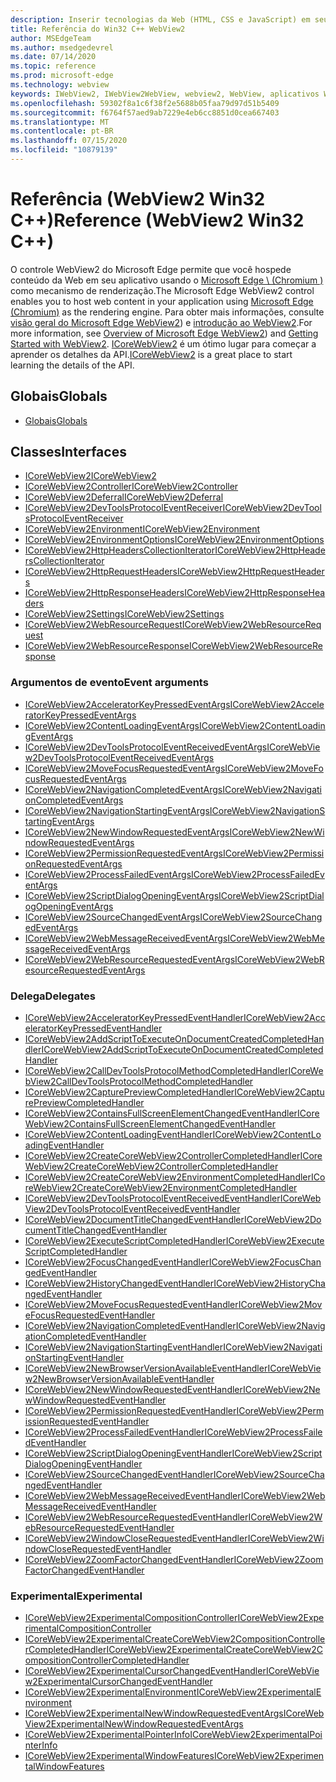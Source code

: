 ```yaml
---
description: Inserir tecnologias da Web (HTML, CSS e JavaScript) em seus aplicativos nativos com o controle WebView2 do Microsoft Edge
title: Referência do Win32 C++ WebView2
author: MSEdgeTeam
ms.author: msedgedevrel
ms.date: 07/14/2020
ms.topic: reference
ms.prod: microsoft-edge
ms.technology: webview
keywords: IWebView2, IWebView2WebView, webview2, WebView, aplicativos Win32, Win32, Edge, ICoreWebView2, ICoreWebView2Controller, controle do navegador, HTML Edge
ms.openlocfilehash: 59302f8a1c6f38f2e5688b05faa79d97d51b5409
ms.sourcegitcommit: f6764f57aed9ab7229e4eb6cc8851d0cea667403
ms.translationtype: MT
ms.contentlocale: pt-BR
ms.lasthandoff: 07/15/2020
ms.locfileid: "10879139"
---
```

# <span data-ttu-id="bd9e7-104">Referência (WebView2 Win32 C++)</span><span class="sxs-lookup"><span data-stu-id="bd9e7-104">Reference (WebView2 Win32 C++)</span></span>  

<span data-ttu-id="bd9e7-105">O controle WebView2 do Microsoft Edge permite que você hospede conteúdo da Web em seu aplicativo usando o [Microsoft Edge \ (Chromium \)](https://www.microsoftedgeinsider.com) como mecanismo de renderização.</span><span class="sxs-lookup"><span data-stu-id="bd9e7-105">The Microsoft Edge WebView2 control enables you to host web content in your application using [Microsoft Edge \(Chromium\)](https://www.microsoftedgeinsider.com) as the rendering engine.</span></span>  <span data-ttu-id="bd9e7-106">Para obter mais informações, consulte [visão geral do Microsoft Edge WebView2](../../index.md)) e [introdução ao WebView2](../../gettingstarted/win32.md).</span><span class="sxs-lookup"><span data-stu-id="bd9e7-106">For more information, see [Overview of Microsoft Edge WebView2](../../index.md)) and [Getting Started with WebView2](../../gettingstarted/win32.md).</span></span>  <span data-ttu-id="bd9e7-107">[ICoreWebView2](0-9-538/ICoreWebView2.md) é um ótimo lugar para começar a aprender os detalhes da API.</span><span class="sxs-lookup"><span data-stu-id="bd9e7-107">[ICoreWebView2](0-9-538/ICoreWebView2.md) is a great place to start learning the details of the API.</span></span>  

## <span data-ttu-id="bd9e7-108">Globais</span><span class="sxs-lookup"><span data-stu-id="bd9e7-108">Globals</span></span>  

*   [<span data-ttu-id="bd9e7-109">Globais</span><span class="sxs-lookup"><span data-stu-id="bd9e7-109">Globals</span></span>](0-9-538/webview2-idl.md)  

## <span data-ttu-id="bd9e7-110">Classes</span><span class="sxs-lookup"><span data-stu-id="bd9e7-110">Interfaces</span></span>  
*   [<span data-ttu-id="bd9e7-111">ICoreWebView2</span><span class="sxs-lookup"><span data-stu-id="bd9e7-111">ICoreWebView2</span></span>](0-9-538/icorewebview2.md)
*   [<span data-ttu-id="bd9e7-112">ICoreWebView2Controller</span><span class="sxs-lookup"><span data-stu-id="bd9e7-112">ICoreWebView2Controller</span></span>](0-9-538/icorewebview2controller.md)
*   [<span data-ttu-id="bd9e7-113">ICoreWebView2Deferral</span><span class="sxs-lookup"><span data-stu-id="bd9e7-113">ICoreWebView2Deferral</span></span>](0-9-538/icorewebview2deferral.md)
*   [<span data-ttu-id="bd9e7-114">ICoreWebView2DevToolsProtocolEventReceiver</span><span class="sxs-lookup"><span data-stu-id="bd9e7-114">ICoreWebView2DevToolsProtocolEventReceiver</span></span>](0-9-538/icorewebview2devtoolsprotocoleventreceiver.md)
*   [<span data-ttu-id="bd9e7-115">ICoreWebView2Environment</span><span class="sxs-lookup"><span data-stu-id="bd9e7-115">ICoreWebView2Environment</span></span>](0-9-538/icorewebview2environment.md)
*   [<span data-ttu-id="bd9e7-116">ICoreWebView2EnvironmentOptions</span><span class="sxs-lookup"><span data-stu-id="bd9e7-116">ICoreWebView2EnvironmentOptions</span></span>](0-9-538/icorewebview2environmentoptions.md)
*   [<span data-ttu-id="bd9e7-117">ICoreWebView2HttpHeadersCollectionIterator</span><span class="sxs-lookup"><span data-stu-id="bd9e7-117">ICoreWebView2HttpHeadersCollectionIterator</span></span>](0-9-538/icorewebview2httpheaderscollectioniterator.md)
*   [<span data-ttu-id="bd9e7-118">ICoreWebView2HttpRequestHeaders</span><span class="sxs-lookup"><span data-stu-id="bd9e7-118">ICoreWebView2HttpRequestHeaders</span></span>](0-9-538/icorewebview2httprequestheaders.md)
*   [<span data-ttu-id="bd9e7-119">ICoreWebView2HttpResponseHeaders</span><span class="sxs-lookup"><span data-stu-id="bd9e7-119">ICoreWebView2HttpResponseHeaders</span></span>](0-9-538/icorewebview2httpresponseheaders.md)
*   [<span data-ttu-id="bd9e7-120">ICoreWebView2Settings</span><span class="sxs-lookup"><span data-stu-id="bd9e7-120">ICoreWebView2Settings</span></span>](0-9-538/icorewebview2settings.md)
*   [<span data-ttu-id="bd9e7-121">ICoreWebView2WebResourceRequest</span><span class="sxs-lookup"><span data-stu-id="bd9e7-121">ICoreWebView2WebResourceRequest</span></span>](0-9-538/icorewebview2webresourcerequest.md)
*   [<span data-ttu-id="bd9e7-122">ICoreWebView2WebResourceResponse</span><span class="sxs-lookup"><span data-stu-id="bd9e7-122">ICoreWebView2WebResourceResponse</span></span>](0-9-538/icorewebview2webresourceresponse.md)

### <span data-ttu-id="bd9e7-123">Argumentos de evento</span><span class="sxs-lookup"><span data-stu-id="bd9e7-123">Event arguments</span></span>

*   [<span data-ttu-id="bd9e7-124">ICoreWebView2AcceleratorKeyPressedEventArgs</span><span class="sxs-lookup"><span data-stu-id="bd9e7-124">ICoreWebView2AcceleratorKeyPressedEventArgs</span></span>](0-9-538/icorewebview2acceleratorkeypressedeventargs.md)
*   [<span data-ttu-id="bd9e7-125">ICoreWebView2ContentLoadingEventArgs</span><span class="sxs-lookup"><span data-stu-id="bd9e7-125">ICoreWebView2ContentLoadingEventArgs</span></span>](0-9-538/icorewebview2contentloadingeventargs.md)
*   [<span data-ttu-id="bd9e7-126">ICoreWebView2DevToolsProtocolEventReceivedEventArgs</span><span class="sxs-lookup"><span data-stu-id="bd9e7-126">ICoreWebView2DevToolsProtocolEventReceivedEventArgs</span></span>](0-9-538/icorewebview2devtoolsprotocoleventreceivedeventargs.md)
*   [<span data-ttu-id="bd9e7-127">ICoreWebView2MoveFocusRequestedEventArgs</span><span class="sxs-lookup"><span data-stu-id="bd9e7-127">ICoreWebView2MoveFocusRequestedEventArgs</span></span>](0-9-538/icorewebview2movefocusrequestedeventargs.md)
*   [<span data-ttu-id="bd9e7-128">ICoreWebView2NavigationCompletedEventArgs</span><span class="sxs-lookup"><span data-stu-id="bd9e7-128">ICoreWebView2NavigationCompletedEventArgs</span></span>](0-9-538/icorewebview2navigationcompletedeventargs.md)
*   [<span data-ttu-id="bd9e7-129">ICoreWebView2NavigationStartingEventArgs</span><span class="sxs-lookup"><span data-stu-id="bd9e7-129">ICoreWebView2NavigationStartingEventArgs</span></span>](0-9-538/icorewebview2navigationstartingeventargs.md)
*   [<span data-ttu-id="bd9e7-130">ICoreWebView2NewWindowRequestedEventArgs</span><span class="sxs-lookup"><span data-stu-id="bd9e7-130">ICoreWebView2NewWindowRequestedEventArgs</span></span>](0-9-538/icorewebview2newwindowrequestedeventargs.md)
*   [<span data-ttu-id="bd9e7-131">ICoreWebView2PermissionRequestedEventArgs</span><span class="sxs-lookup"><span data-stu-id="bd9e7-131">ICoreWebView2PermissionRequestedEventArgs</span></span>](0-9-538/icorewebview2permissionrequestedeventargs.md)
*   [<span data-ttu-id="bd9e7-132">ICoreWebView2ProcessFailedEventArgs</span><span class="sxs-lookup"><span data-stu-id="bd9e7-132">ICoreWebView2ProcessFailedEventArgs</span></span>](0-9-538/icorewebview2processfailedeventargs.md)
*   [<span data-ttu-id="bd9e7-133">ICoreWebView2ScriptDialogOpeningEventArgs</span><span class="sxs-lookup"><span data-stu-id="bd9e7-133">ICoreWebView2ScriptDialogOpeningEventArgs</span></span>](0-9-538/icorewebview2scriptdialogopeningeventargs.md)
*   [<span data-ttu-id="bd9e7-134">ICoreWebView2SourceChangedEventArgs</span><span class="sxs-lookup"><span data-stu-id="bd9e7-134">ICoreWebView2SourceChangedEventArgs</span></span>](0-9-538/icorewebview2sourcechangedeventargs.md)
*   [<span data-ttu-id="bd9e7-135">ICoreWebView2WebMessageReceivedEventArgs</span><span class="sxs-lookup"><span data-stu-id="bd9e7-135">ICoreWebView2WebMessageReceivedEventArgs</span></span>](0-9-538/icorewebview2webmessagereceivedeventargs.md)
*   [<span data-ttu-id="bd9e7-136">ICoreWebView2WebResourceRequestedEventArgs</span><span class="sxs-lookup"><span data-stu-id="bd9e7-136">ICoreWebView2WebResourceRequestedEventArgs</span></span>](0-9-538/icorewebview2webresourcerequestedeventargs.md)

### <span data-ttu-id="bd9e7-137">Delega</span><span class="sxs-lookup"><span data-stu-id="bd9e7-137">Delegates</span></span>

*   [<span data-ttu-id="bd9e7-138">ICoreWebView2AcceleratorKeyPressedEventHandler</span><span class="sxs-lookup"><span data-stu-id="bd9e7-138">ICoreWebView2AcceleratorKeyPressedEventHandler</span></span>](0-9-538/icorewebview2acceleratorkeypressedeventhandler.md)
*   [<span data-ttu-id="bd9e7-139">ICoreWebView2AddScriptToExecuteOnDocumentCreatedCompletedHandler</span><span class="sxs-lookup"><span data-stu-id="bd9e7-139">ICoreWebView2AddScriptToExecuteOnDocumentCreatedCompletedHandler</span></span>](0-9-538/icorewebview2addscripttoexecuteondocumentcreatedcompletedhandler.md)
*   [<span data-ttu-id="bd9e7-140">ICoreWebView2CallDevToolsProtocolMethodCompletedHandler</span><span class="sxs-lookup"><span data-stu-id="bd9e7-140">ICoreWebView2CallDevToolsProtocolMethodCompletedHandler</span></span>](0-9-538/icorewebview2calldevtoolsprotocolmethodcompletedhandler.md)
*   [<span data-ttu-id="bd9e7-141">ICoreWebView2CapturePreviewCompletedHandler</span><span class="sxs-lookup"><span data-stu-id="bd9e7-141">ICoreWebView2CapturePreviewCompletedHandler</span></span>](0-9-538/icorewebview2capturepreviewcompletedhandler.md)
*   [<span data-ttu-id="bd9e7-142">ICoreWebView2ContainsFullScreenElementChangedEventHandler</span><span class="sxs-lookup"><span data-stu-id="bd9e7-142">ICoreWebView2ContainsFullScreenElementChangedEventHandler</span></span>](0-9-538/icorewebview2containsfullscreenelementchangedeventhandler.md)
*   [<span data-ttu-id="bd9e7-143">ICoreWebView2ContentLoadingEventHandler</span><span class="sxs-lookup"><span data-stu-id="bd9e7-143">ICoreWebView2ContentLoadingEventHandler</span></span>](0-9-538/icorewebview2contentloadingeventhandler.md)
*   [<span data-ttu-id="bd9e7-144">ICoreWebView2CreateCoreWebView2ControllerCompletedHandler</span><span class="sxs-lookup"><span data-stu-id="bd9e7-144">ICoreWebView2CreateCoreWebView2ControllerCompletedHandler</span></span>](0-9-538/icorewebview2createcorewebview2controllercompletedhandler.md)
*   [<span data-ttu-id="bd9e7-145">ICoreWebView2CreateCoreWebView2EnvironmentCompletedHandler</span><span class="sxs-lookup"><span data-stu-id="bd9e7-145">ICoreWebView2CreateCoreWebView2EnvironmentCompletedHandler</span></span>](0-9-538/icorewebview2createcorewebview2environmentcompletedhandler.md)
*   [<span data-ttu-id="bd9e7-146">ICoreWebView2DevToolsProtocolEventReceivedEventHandler</span><span class="sxs-lookup"><span data-stu-id="bd9e7-146">ICoreWebView2DevToolsProtocolEventReceivedEventHandler</span></span>](0-9-538/icorewebview2devtoolsprotocoleventreceivedeventhandler.md)
*   [<span data-ttu-id="bd9e7-147">ICoreWebView2DocumentTitleChangedEventHandler</span><span class="sxs-lookup"><span data-stu-id="bd9e7-147">ICoreWebView2DocumentTitleChangedEventHandler</span></span>](0-9-538/icorewebview2documenttitlechangedeventhandler.md)
*   [<span data-ttu-id="bd9e7-148">ICoreWebView2ExecuteScriptCompletedHandler</span><span class="sxs-lookup"><span data-stu-id="bd9e7-148">ICoreWebView2ExecuteScriptCompletedHandler</span></span>](0-9-538/icorewebview2executescriptcompletedhandler.md)
*   [<span data-ttu-id="bd9e7-149">ICoreWebView2FocusChangedEventHandler</span><span class="sxs-lookup"><span data-stu-id="bd9e7-149">ICoreWebView2FocusChangedEventHandler</span></span>](0-9-538/icorewebview2focuschangedeventhandler.md)
*   [<span data-ttu-id="bd9e7-150">ICoreWebView2HistoryChangedEventHandler</span><span class="sxs-lookup"><span data-stu-id="bd9e7-150">ICoreWebView2HistoryChangedEventHandler</span></span>](0-9-538/icorewebview2historychangedeventhandler.md)
*   [<span data-ttu-id="bd9e7-151">ICoreWebView2MoveFocusRequestedEventHandler</span><span class="sxs-lookup"><span data-stu-id="bd9e7-151">ICoreWebView2MoveFocusRequestedEventHandler</span></span>](0-9-538/icorewebview2movefocusrequestedeventhandler.md)
*   [<span data-ttu-id="bd9e7-152">ICoreWebView2NavigationCompletedEventHandler</span><span class="sxs-lookup"><span data-stu-id="bd9e7-152">ICoreWebView2NavigationCompletedEventHandler</span></span>](0-9-538/icorewebview2navigationcompletedeventhandler.md)
*   [<span data-ttu-id="bd9e7-153">ICoreWebView2NavigationStartingEventHandler</span><span class="sxs-lookup"><span data-stu-id="bd9e7-153">ICoreWebView2NavigationStartingEventHandler</span></span>](0-9-538/icorewebview2navigationstartingeventhandler.md)
*   [<span data-ttu-id="bd9e7-154">ICoreWebView2NewBrowserVersionAvailableEventHandler</span><span class="sxs-lookup"><span data-stu-id="bd9e7-154">ICoreWebView2NewBrowserVersionAvailableEventHandler</span></span>](0-9-538/icorewebview2newbrowserversionavailableeventhandler.md)
*   [<span data-ttu-id="bd9e7-155">ICoreWebView2NewWindowRequestedEventHandler</span><span class="sxs-lookup"><span data-stu-id="bd9e7-155">ICoreWebView2NewWindowRequestedEventHandler</span></span>](0-9-538/icorewebview2newwindowrequestedeventhandler.md)
*   [<span data-ttu-id="bd9e7-156">ICoreWebView2PermissionRequestedEventHandler</span><span class="sxs-lookup"><span data-stu-id="bd9e7-156">ICoreWebView2PermissionRequestedEventHandler</span></span>](0-9-538/icorewebview2permissionrequestedeventhandler.md)
*   [<span data-ttu-id="bd9e7-157">ICoreWebView2ProcessFailedEventHandler</span><span class="sxs-lookup"><span data-stu-id="bd9e7-157">ICoreWebView2ProcessFailedEventHandler</span></span>](0-9-538/icorewebview2processfailedeventhandler.md)
*   [<span data-ttu-id="bd9e7-158">ICoreWebView2ScriptDialogOpeningEventHandler</span><span class="sxs-lookup"><span data-stu-id="bd9e7-158">ICoreWebView2ScriptDialogOpeningEventHandler</span></span>](0-9-538/icorewebview2scriptdialogopeningeventhandler.md)
*   [<span data-ttu-id="bd9e7-159">ICoreWebView2SourceChangedEventHandler</span><span class="sxs-lookup"><span data-stu-id="bd9e7-159">ICoreWebView2SourceChangedEventHandler</span></span>](0-9-538/icorewebview2sourcechangedeventhandler.md)
*   [<span data-ttu-id="bd9e7-160">ICoreWebView2WebMessageReceivedEventHandler</span><span class="sxs-lookup"><span data-stu-id="bd9e7-160">ICoreWebView2WebMessageReceivedEventHandler</span></span>](0-9-538/icorewebview2webmessagereceivedeventhandler.md)
*   [<span data-ttu-id="bd9e7-161">ICoreWebView2WebResourceRequestedEventHandler</span><span class="sxs-lookup"><span data-stu-id="bd9e7-161">ICoreWebView2WebResourceRequestedEventHandler</span></span>](0-9-538/icorewebview2webresourcerequestedeventhandler.md)
*   [<span data-ttu-id="bd9e7-162">ICoreWebView2WindowCloseRequestedEventHandler</span><span class="sxs-lookup"><span data-stu-id="bd9e7-162">ICoreWebView2WindowCloseRequestedEventHandler</span></span>](0-9-538/icorewebview2windowcloserequestedeventhandler.md)
*   [<span data-ttu-id="bd9e7-163">ICoreWebView2ZoomFactorChangedEventHandler</span><span class="sxs-lookup"><span data-stu-id="bd9e7-163">ICoreWebView2ZoomFactorChangedEventHandler</span></span>](0-9-538/icorewebview2zoomfactorchangedeventhandler.md)

### <span data-ttu-id="bd9e7-164">Experimental</span><span class="sxs-lookup"><span data-stu-id="bd9e7-164">Experimental</span></span>

*   [<span data-ttu-id="bd9e7-165">ICoreWebView2ExperimentalCompositionController</span><span class="sxs-lookup"><span data-stu-id="bd9e7-165">ICoreWebView2ExperimentalCompositionController</span></span>](0-9-538/icorewebview2experimentalcompositioncontroller.md)
*   [<span data-ttu-id="bd9e7-166">ICoreWebView2ExperimentalCreateCoreWebView2CompositionControllerCompletedHandler</span><span class="sxs-lookup"><span data-stu-id="bd9e7-166">ICoreWebView2ExperimentalCreateCoreWebView2CompositionControllerCompletedHandler</span></span>](0-9-538/icorewebview2experimentalcreatecorewebview2compositioncontrollercompletedhandler.md)
*   [<span data-ttu-id="bd9e7-167">ICoreWebView2ExperimentalCursorChangedEventHandler</span><span class="sxs-lookup"><span data-stu-id="bd9e7-167">ICoreWebView2ExperimentalCursorChangedEventHandler</span></span>](0-9-538/icorewebview2experimentalcursorchangedeventhandler.md)
*   [<span data-ttu-id="bd9e7-168">ICoreWebView2ExperimentalEnvironment</span><span class="sxs-lookup"><span data-stu-id="bd9e7-168">ICoreWebView2ExperimentalEnvironment</span></span>](0-9-538/icorewebview2experimentalenvironment.md)
*   [<span data-ttu-id="bd9e7-169">ICoreWebView2ExperimentalNewWindowRequestedEventArgs</span><span class="sxs-lookup"><span data-stu-id="bd9e7-169">ICoreWebView2ExperimentalNewWindowRequestedEventArgs</span></span>](0-9-538/icorewebview2experimentalnewwindowrequestedeventargs.md)
*   [<span data-ttu-id="bd9e7-170">ICoreWebView2ExperimentalPointerInfo</span><span class="sxs-lookup"><span data-stu-id="bd9e7-170">ICoreWebView2ExperimentalPointerInfo</span></span>](0-9-538/icorewebview2experimentalpointerinfo.md)
*   [<span data-ttu-id="bd9e7-171">ICoreWebView2ExperimentalWindowFeatures</span><span class="sxs-lookup"><span data-stu-id="bd9e7-171">ICoreWebView2ExperimentalWindowFeatures</span></span>](0-9-538/icorewebview2experimentalwindowfeatures.md)
